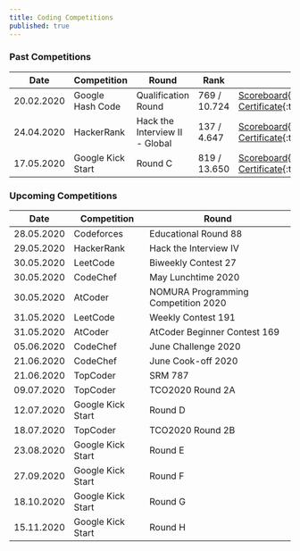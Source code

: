 ```yaml
---
title: Coding Competitions
published: true
---
```


### Past Competitions  

Date | Competition | Round | Rank | Urls
------------ | ------------- | ------------- | ------------- | -------------
20.02.2020 | Google Hash Code | Qualification Round | 769 / 10.724 | [Scoreboard](https://codingcompetitions.withgoogle.com/hashcode/archive/2020){:target="_blank"}<br />[Certificate](https://codingcompetitions.withgoogle.com/hashcode/certificate/round/00000000001a006c){:target="_blank"}
24.04.2020 | HackerRank | Hack the Interview II - Global | 137 / 4.647 | [Scoreboard](https://www.hackerrank.com/contests/hack-the-interview-ii-global/leaderboard){:target="_blank"}<br />[Certificate](https://www.hackerrank.com/results/hack-the-interview-ii-global/serhatgiydiren){:target="_blank"}
17.05.2020 | Google Kick Start | Round C | 819 / 13.650 | [Scoreboard](https://codingcompetitions.withgoogle.com/kickstart/round/000000000019ff43){:target="_blank"}<br />[Certificate](https://codingcompetitions.withgoogle.com/kickstart/certificate/round/000000000019ff43){:target="_blank"}

### Upcoming Competitions  

Date | Competition | Round
------------ | ------------- | -------------
28.05.2020 | Codeforces | Educational Round 88
29.05.2020 | HackerRank | Hack the Interview IV
30.05.2020 | LeetCode | Biweekly Contest 27
30.05.2020 | CodeChef | May Lunchtime 2020
30.05.2020 | AtCoder | NOMURA Programming Competition 2020
31.05.2020 | LeetCode | Weekly Contest 191
31.05.2020 | AtCoder | AtCoder Beginner Contest 169
05.06.2020 | CodeChef | June Challenge 2020
21.06.2020 | CodeChef | June Cook-off 2020
21.06.2020 | TopCoder | SRM 787
09.07.2020 | TopCoder | TCO2020 Round 2A
12.07.2020 | Google Kick Start | Round D
18.07.2020 | TopCoder | TCO2020 Round 2B
23.08.2020 | Google Kick Start | Round E
27.09.2020 | Google Kick Start | Round F
18.10.2020 | Google Kick Start | Round G
15.11.2020 | Google Kick Start | Round H
